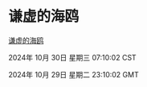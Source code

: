# 谦虚的海鸥
[谦虚的海鸥](http://219.139.197.74:56308/qxdho/course/base/hotlink/index.php)

2024年 10月 30日 星期三 07:10:02 CST

2024年 10月 29日 星期二 23:10:02 GMT
